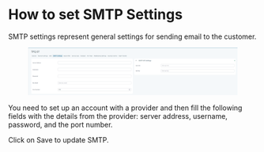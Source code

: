 # How to set SMTP Settings

SMTP settings represent general settings for sending email to the customer.&#x20;

<figure><img src="../.gitbook/assets/image (5) (1) (1) (1) (1) (1).png" alt=""><figcaption></figcaption></figure>

You need to set up an account with a provider and then fill the following fields with the details from the provider: server address, username, password, and the port number.

&#x20;Click on Save to update SMTP.
